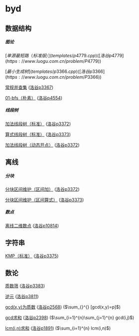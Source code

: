 # byd

## 数据结构

##### 图论

$[单源最短路（标准版）](templates/p4779.cpp) ([洛谷p4779](https://www.luogu.com.cn/problem/P4779))$

$[最小生成树](templates/p3366.cpp) ([洛谷p3366](https://www.luogu.com.cn/problem/P3366))$

[常规并查集](templates/p3367.cpp) ([洛谷p3367](https://www.luogu.com.cn/problem/P3367))

[01-bfs（朴素）](templates/p4554.cpp) ([洛谷p4554](https://www.luogu.com.cn/problem/P4554))

##### 线段树

[加法线段树（标准）](templates/p3372.cpp) ([洛谷p3372](https://www.luogu.com.cn/problem/P3372))

[算式线段树（标准）](templates/p3373.cpp) ([洛谷p3373](https://www.luogu.com.cn/problem/P3373))

[加法线段树（动态开点）](templates/p3372(动态开点).cpp) ([洛谷p3372](https://www.luogu.com.cn/problem/P3372))

## 离线

##### 分块

[分块区间维护（区间加）](templates/p3372(分块做法).cpp) ([洛谷p3372](https://www.luogu.com.cn/problem/P3372))

[分块区间维护（区间算式）](templates/p3373(分块做法).cpp) ([洛谷p3373](https://www.luogu.com.cn/problem/P3373))

##### 数点

[离线二维数点](templates/p10814.cpp) ([洛谷p10814](https://www.luogu.com.cn/problem/P10814))

## 字符串

[KMP（标准）](templates/p3375.cpp) ([洛谷p3375](https://www.luogu.com.cn/problem/P3375))

## 数论

[质数筛](templates/p3383.cpp) ([洛谷p3383](https://www.luogu.com.cn/problem/P3383))

[逆元](templates/p3811.cpp) ([洛谷p3811](https://www.luogu.com.cn/problem/P3811))

[gcd(x,y)为质数](templates/p2568.cpp) ([洛谷p2568](https://www.luogu.com.cn/problem/P2568)) ($\sum_{}^{} [gcd(x,y)=p]$)

[gcd求和](templates/p2398.cpp) ([洛谷p2398](https://www.luogu.com.cn/problem/P2398)) ($\sum_{i=1}^{n}\sum_{j=1}^{n} gcd(i,j)$)

[lcm(i,n)求和](templates/p1891.cpp) ([洛谷p1891](https://www.luogu.com.cn/problem/P1891)) ($\sum_{i=1}^{n} lcm(i,n)$)
